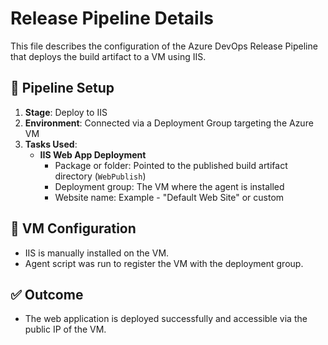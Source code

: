 # Release Pipeline Details

This file describes the configuration of the Azure DevOps Release Pipeline that deploys the build artifact to a VM using IIS.

## 🚀 Pipeline Setup

1. **Stage**: Deploy to IIS
2. **Environment**: Connected via a Deployment Group targeting the Azure VM
3. **Tasks Used**:
   - **IIS Web App Deployment**
     - Package or folder: Pointed to the published build artifact directory (`WebPublish`)
     - Deployment group: The VM where the agent is installed
     - Website name: Example - "Default Web Site" or custom

## 🔐 VM Configuration

- IIS is manually installed on the VM.
- Agent script was run to register the VM with the deployment group.


## ✅ Outcome

- The web application is deployed successfully and accessible via the public IP of the VM.
